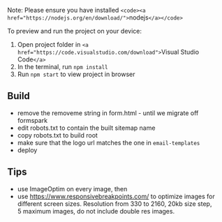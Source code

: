 Note: Please ensure you have installed `<code><a href="https://nodejs.org/en/download/">`nodejs`</a></code>`

To preview and run the project on your device:

1. Open project folder in `<a href="https://code.visualstudio.com/download">`Visual Studio Code`</a>`
2. In the terminal, run `npm install`
3. Run `npm start` to view project in browser

## Build

- remove the removeme string in form.html - until we migrate off formspark
- edit robots.txt to contain the built sitemap name
- copy robots.txt to build root
- make sure that the logo url matches the one in `email-templates`
- deploy

## Tips

- use ImageOptim on every image, then
- use https://www.responsivebreakpoints.com/ to optimize images for different screen sizes.
  Resolution from 330 to 2160, 20kb size step, 5 maximum images, do not include double res images.
